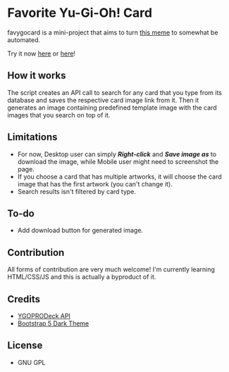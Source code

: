 # Favorite Yu-Gi-Oh! Card

favygocard is a mini-project that aims to turn [this meme](https://i.imgur.com/7eehKJa.jpg) to somewhat be automated. 

Try it now [here](https://narendnp.github.io/favygocard) or [here](https://favygocard.narendnp.repl.co)!

## How it works
The script creates an API call to search for any card that you type from its database and saves the respective card image link from it. Then it generates an image containing predefined template image with the card images that you search on top of it.

## Limitations
- For now, Desktop user can simply **_Right-click_** and **_Save image as_** to download the image, while Mobile user might need to screenshot the page.
- If you choose a card that has multiple artworks, it will choose the card image that has the first artwork (you can't change it).
- Search results isn't filtered by card type.

## To-do
- Add download button for generated image.

## Contribution
All forms of contribution are very much welcome! I'm currently learning HTML/CSS/JS and this is actually a byproduct of it.

## Credits
- [YGOPRODeck API](https://ygoprodeck.com/api-guide/)
- [Bootstrap 5 Dark Theme](https://github.com/vinorodrigues/bootstrap-dark-5)

## License
- GNU GPL


